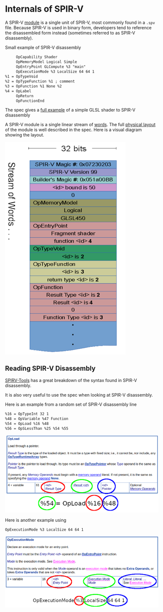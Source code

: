 # Internals of SPIR-V

A SPIR-V [module](https://www.khronos.org/registry/spir-v/specs/unified1/SPIRV.html#_module) is a single unit of SPIR-V, most commonly found in a `.spv` file. Because SPIR-V is used in binary form, developers tend to reference the disassembled form instead (sometimes referred to as SPIR-V disassembly).

Small example of SPIR-V disassembly
```
     OpCapability Shader
     OpMemoryModel Logical Simple
     OpEntryPoint GLCompute %3 "main"
     OpExecutionMode %3 LocalSize 64 64 1
%1 = OpTypeVoid
%2 = OpTypeFunction %1 ; comment
%3 = OpFunction %1 None %2
%4 = OpLabel
     OpReturn
     OpFunctionEnd
```

The spec gives a [full example](https://www.khronos.org/registry/spir-v/specs/unified1/SPIRV.html#_example) of a simple GLSL shader to SPIR-V disassembly

A SPIR-V module is a single linear stream of [words](https://www.khronos.org/registry/spir-v/specs/unified1/SPIRV.html#Word). The full [physical layout](https://www.khronos.org/registry/spir-v/specs/unified1/SPIRV.html#PhysicalLayout) of the module is well described in the spec. Here is a visual diagram showing the layout.

![spirv_internals_layout.png](../images/spirv_internals_layout.png)


## Reading SPIR-V Disassembly

[SPIRV-Tools](https://github.com/KhronosGroup/SPIRV-Tools/blob/master/docs/syntax.md) has a great breakdown of the syntax found in SPIR-V disassembly.

It is also very useful to use the spec when looking at SPIR-V disassembly.

Here is an example from a random set of SPIR-V disassembly line

```
%16 = OpTypeInt 32 1
%48 = OpVariable %47 Function
%54 = OpLoad %16 %48
%56 = OpSLessThan %25 %54 %55
```

![spirv_internals_load.png](../images/spirv_internals_load.png)

Here is another example using

```
OpExecutionMode %3 LocalSize 64 64 1
```

![spirv_internals_execution_mode.png](../images/spirv_internals_execution_mode.png)